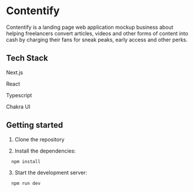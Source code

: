 # Contentify

Contentify is a landing page web application mockup business about helping freelancers convert articles, videos and other forms of content into cash by charging their fans for sneak peaks, early access and other perks.

## Tech Stack
Next.js

React

Typescript

Chakra UI

## Getting started

1. Clone the repository

2. Install the dependencies:

```
  npm install
```

3. Start the development server:

```
  npm run dev
```
